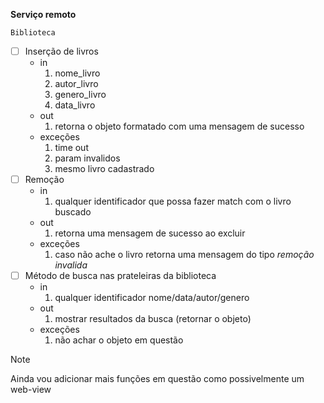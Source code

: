 **Serviço remoto** 

`Biblioteca`
 + [ ] Inserção de livros 
    - in 
      1. nome_livro
      2. autor_livro
      3. genero_livro
      4. data_livro
    - out
      1. retorna o objeto formatado com uma mensagem de sucesso
    - exceções
      1. time out
      2. param invalidos
      3. mesmo livro cadastrado
 + [ ] Remoção
    - in
      1. qualquer identificador que possa fazer match com o livro buscado
    - out
      1. retorna uma mensagem de sucesso ao excluir
    - exceções
      1. caso não ache o livro retorna uma mensagem do tipo *remoção invalida*
 + [ ] Método de busca nas prateleiras da biblioteca
    - in
      1. qualquer identificador nome/data/autor/genero
    - out
      1. mostrar resultados da busca (retornar o objeto)
    - exceções
      1. não achar o objeto em questão

> [!NOTE]
> Ainda vou adicionar mais funções em questão como possivelmente um web-view
